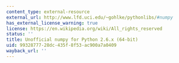 ```yaml
---
content_type: external-resource
external_url: http://www.lfd.uci.edu/~gohlke/pythonlibs/#numpy
has_external_license_warning: true
license: https://en.wikipedia.org/wiki/All_rights_reserved
status: ''
title: Unofficial numpy for Python 2.6.x (64-bit)
uid: 99328777-28dc-435f-8f53-ac900a7a0409
wayback_url: ''
---
```

